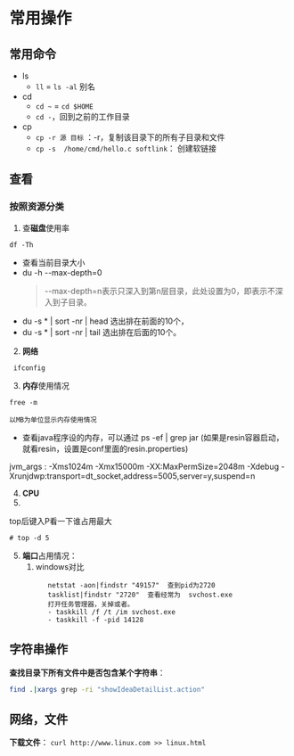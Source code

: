# 常用操作

## 常用命令
- ls
  - `ll` = `ls -al`  别名
- cd
  - `cd ~` = `cd $HOME`
  - `cd -`，回到之前的工作目录
- cp
  - `cp -r 源 目标`  ：-r，复制该目录下的所有子目录和文件
  - `cp -s  /home/cmd/hello.c softlink`： 创建软链接

## 查看

### 按照资源分类
1. 查**磁盘**使用率
```
df -Th
```

- 查看当前目录大小
- du -h --max-depth=0 
  > --max-depth=n表示只深入到第n层目录，此处设置为0，即表示不深入到子目录。
- du -s * | sort -nr | head 选出排在前面的10个，
- du -s * | sort -nr | tail 选出排在后面的10个。


2. **网络**

```
 ifconfig
```


3. **内存**使用情况
```
free -m

以MB为单位显示内存使用情况
```
- 查看java程序设的内存，可以通过 ps -ef | grep jar (如果是resin容器启动，就看resin，设置是conf里面的resin.properties)

jvm_args  : -Xms1024m -Xmx15000m -XX:MaxPermSize=2048m -Xdebug -Xrunjdwp:transport=dt_socket,address=5005,server=y,suspend=n


4. **CPU** 
5. 
top后键入P看一下谁占用最大
```
# top -d 5
```


5. **端口**占用情况：
   1. windows对比
        ```
           netstat -aon|findstr "49157"  查到pid为2720
           tasklist|findstr "2720"  查看经常为  svchost.exe
           打开任务管理器，关掉或者。
           - taskkill /f /t /im svchost.exe  
           - taskkill -f -pid 14128

        ```

## 字符串操作

**查找目录下所有文件中是否包含某个字符串**：
```sh
find .|xargs grep -ri "showIdeaDetailList.action"
```

## 网络，文件
**下载文件**：  `curl http://www.linux.com >> linux.html`